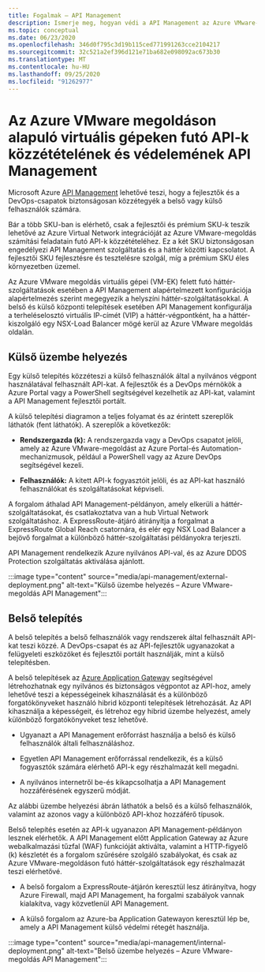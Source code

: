 ```yaml
---
title: Fogalmak – API Management
description: Ismerje meg, hogyan védi a API Management az Azure VMware-megoldású virtuális gépeken futó API-kat
ms.topic: conceptual
ms.date: 06/23/2020
ms.openlocfilehash: 346d0f795c3d19b115ced771991263cce2104217
ms.sourcegitcommit: 32c521a2ef396d121e71ba682e098092ac673b30
ms.translationtype: MT
ms.contentlocale: hu-HU
ms.lasthandoff: 09/25/2020
ms.locfileid: "91262977"
---
```

# <a name="api-management-to-publish-and-protect-apis-running-on-azure-vmware-solution-based-vms"></a>Az Azure VMware megoldáson alapuló virtuális gépeken futó API-k közzétételének és védelemének API Management

Microsoft Azure [API Management](https://azure.microsoft.com/services/api-management/) lehetővé teszi, hogy a fejlesztők és a DevOps-csapatok biztonságosan közzétegyék a belső vagy külső felhasználók számára.

Bár a több SKU-ban is elérhető, csak a fejlesztői és prémium SKU-k teszik lehetővé az Azure Virtual Network integrációját az Azure VMware-megoldás számítási feladatain futó API-k közzétételéhez. Ez a két SKU biztonságosan engedélyezi API Management szolgáltatás és a háttér közötti kapcsolatot. A fejlesztői SKU fejlesztésre és tesztelésre szolgál, míg a prémium SKU éles környezetben üzemel.

Az Azure VMware megoldás virtuális gépei (VM-EK) felett futó háttér-szolgáltatások esetében a API Management alapértelmezett konfigurációja alapértelmezés szerint megegyezik a helyszíni háttér-szolgáltatásokkal. A belső és külső központi telepítések esetében API Management konfigurálja a terheléselosztó virtuális IP-címét (VIP) a háttér-végpontként, ha a háttér-kiszolgáló egy NSX-Load Balancer mögé kerül az Azure VMware megoldás oldalán.

## <a name="external-deployment"></a>Külső üzembe helyezés

Egy külső telepítés közzéteszi a külső felhasználók által a nyilvános végpont használatával felhasznált API-kat. A fejlesztők és a DevOps mérnökök a Azure Portal vagy a PowerShell segítségével kezelhetik az API-kat, valamint a API Management fejlesztői portált.

A külső telepítési diagramon a teljes folyamat és az érintett szereplők láthatók (fent láthatók). A szereplők a következők:

- **Rendszergazda (k):** A rendszergazda vagy a DevOps csapatot jelöli, amely az Azure VMware-megoldást az Azure Portal-és Automation-mechanizmusok, például a PowerShell vagy az Azure DevOps segítségével kezeli.

- **Felhasználók:**  A kitett API-k fogyasztóit jelöli, és az API-kat használó felhasználókat és szolgáltatásokat képviseli.

A forgalom áthalad API Management-példányon, amely elkerüli a háttér-szolgáltatásokat, és csatlakoztatva van a hub Virtual Network szolgáltatáshoz. A ExpressRoute-átjáró átirányítja a forgalmat a ExpressRoute Global Reach csatornára, és elér egy NSX Load Balancer a bejövő forgalmat a különböző háttér-szolgáltatási példányokra terjeszti.

API Management rendelkezik Azure nyilvános API-val, és az Azure DDOS Protection szolgáltatás aktiválása ajánlott. 

:::image type="content" source="media/api-management/external-deployment.png" alt-text="Külső üzembe helyezés – Azure VMware-megoldás API Management":::


## <a name="internal-deployment"></a>Belső telepítés

A belső telepítés a belső felhasználók vagy rendszerek által felhasznált API-kat teszi közzé. A DevOps-csapat és az API-fejlesztők ugyanazokat a felügyeleti eszközöket és fejlesztői portált használják, mint a külső telepítésben.

A belső telepítések az [Azure Application Gateway](../api-management/api-management-howto-integrate-internal-vnet-appgateway.md) segítségével létrehozhatnak egy nyilvános és biztonságos végpontot az API-hoz, amely lehetővé teszi a képességeinek kihasználását és a különböző forgatókönyveket használó hibrid központi telepítések létrehozását.  Az API kihasználja a képességeit, és létrehoz egy hibrid üzembe helyezést, amely különböző forgatókönyveket tesz lehetővé.

* Ugyanazt a API Management erőforrást használja a belső és külső felhasználók általi felhasználáshoz.

* Egyetlen API Management erőforrással rendelkezik, és a külső fogyasztók számára elérhető API-k egy részhalmazát kell megadni.

* A nyilvános internetről be-és kikapcsolhatja a API Management hozzáférésének egyszerű módját.

Az alábbi üzembe helyezési ábrán láthatók a belső és a külső felhasználók, valamint az azonos vagy a különböző API-khoz hozzáférő típusok.

Belső telepítés esetén az API-k ugyanazon API Management-példányon lesznek elérhetők. A API Management előtt Application Gateway az Azure webalkalmazási tűzfal (WAF) funkcióját aktiválta, valamint a HTTP-figyelő (k) készletét és a forgalom szűrésére szolgáló szabályokat, és csak az Azure VMware-megoldáson futó háttér-szolgáltatások egy részhalmazát teszi elérhetővé.

* A belső forgalom a ExpressRoute-átjárón keresztül lesz átirányítva, hogy Azure Firewall, majd API Management, ha forgalmi szabályok vannak kialakítva, vagy közvetlenül API Management.  

* A külső forgalom az Azure-ba Application Gatewayon keresztül lép be, amely a API Management külső védelmi rétegét használja.


:::image type="content" source="media/api-management/internal-deployment.png" alt-text="Belső üzembe helyezés – Azure VMware-megoldás API Management":::